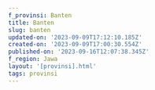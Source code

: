 ```yaml
---
f_provinsi: Banten
title: Banten
slug: banten
updated-on: '2023-09-09T17:12:10.185Z'
created-on: '2023-09-09T17:00:30.554Z'
published-on: '2023-09-16T12:07:38.345Z'
f_region: Jawa
layout: '[provinsi].html'
tags: provinsi
---
```



